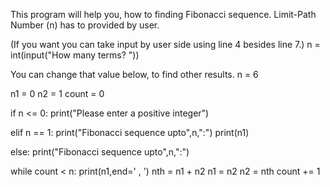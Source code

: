 This program will help you, how to finding Fibonacci sequence. Limit-Path Number (n) has to provided by user. 

(If you want you can take input by user side using line 4 besides line 7.)
n = int(input("How many terms? "))

You can change that value below, to find other results.
n = 6      

n1 = 0
n2 = 1
count = 0

if n <= 0:
   print("Please enter a positive integer")
   
elif n == 1:
   print("Fibonacci sequence upto",n,":")
   print(n1)
   
else:
   print("Fibonacci sequence upto",n,":")
   
   while count < n:
       print(n1,end=' , ')
       nth = n1 + n2
       n1 = n2
       n2 = nth
       count += 1
